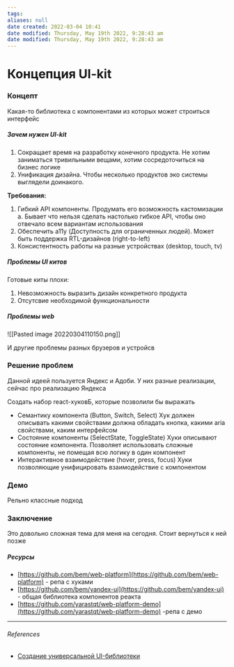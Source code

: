 ```yaml
---
tags: 
aliases: null
date created: 2022-03-04 10:41
date modified: Thursday, May 19th 2022, 9:28:43 am
date modified: Thursday, May 19th 2022, 9:28:43 am
---
```


# Концепция UI-kit

### Концепт

Какая-то библиотека с компонентами из которых может строиться интерфейс

##### Зачем нужен UI-kit

1. Сокращает время на разработку конечного продукта. Не хотим заниматься тривильными вещами, хотим сосредоточиться на бизнес логике
2. Унификация дизайна. Чтобы несколько продуктов эко системы выглядели доинакого.

**Требования:**
1. Гибкий API компоненты. Продумать его возможность кастомизации
	a.  Бывает что нельзя сделать настолько гибкое API, чтобы оно отвечало всем вариантам использования
2. Обеспечить a11y (Доступность для ограниченных людей). Может быть поддержка  RTL-дизайнов (right-to-left)
3. Консистентность работы на разные устройствах (desktop, touch, tv)

##### Проблемы UI китов

Готовые киты плохи:

1. Невозможность выразить дизайн конкретного продукта
2. Отсутсвие необходимой функциональности

##### Проблемы web

![[Pasted image 20220304110150.png]]

И другие проблемы разных брузеров и устройсв

### Решение проблем

Данной идеей пользуется Яндекс и Адоби. У них разные реализации, сейчас про реализацию Яндекса

Создать набор react-хуковБ, которые позволили бы выражать
- Семантику компонента (Button, Switch, Select)
Хук должен описывать какими свойствами должна обладать кнопка, какими aria свойствами, каким интерфейсом
- Состояние компоненты (SelectState, ToggleState)
Хуки описывают состояние компонента. Позволяет использовать сложные компоненты, не помещая всю логику в один компонент
- Интерактивное взаимодействие (hover, press, focus)
Хуки позволяющие унифицировать взаимодействие с компонентом

### Демо

Рельно классные подход

### Заключение

Это довольно сложная тема для меня на сегодня. Стоит вернуться к ней позже

##### Ресурсы

- [https://github.com/bem/web-platform](https://github.com/bem/web-platform) - репа с хуками
- [https://github.com/bem/yandex-ui](https://github.com/bem/yandex-ui) - общая библиотека компонентов реакта
- [https://github.com/yarastqt/web-platform-demo](https://github.com/yarastqt/web-platform-demo) -репа с демо

---

###### References
- [Создание универсальной UI-библиотеки](https://www.youtube.com/watch?v=0LuKoLJ3zbU&list=PLKaafC45L_SSj9alzlF_saWXX-4GpjXRD&index=2&ab_channel=%D0%A4%D1%80%D0%BE%D0%BD%D1%82%D0%B5%D0%BD%D0%B4)
